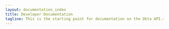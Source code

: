 ```yaml
---
layout: documentation_index
title: Developer Documentation
tagline: This is the starting point for documentation on the Okta API.<br> If you are new, take a look at the getting started section below.
---
```


